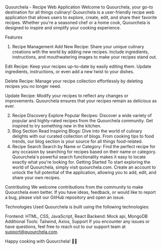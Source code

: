 Quourchela - Recipe Web Application
Welcome to Quourchela, your go-to destination for all things culinary! Quourchela is a user-friendly recipe web application that allows users to explore, create, edit, and share their favorite recipes. Whether you're a seasoned chef or a home cook, Quourchela is designed to inspire and simplify your cooking experience.

Features
1. Recipe Management
Add New Recipe: Share your unique culinary creations with the world by adding new recipes. Include ingredients, instructions, and mouthwatering images to make your recipes stand out.

Edit Recipe: Keep your recipes up-to-date by easily editing them. Update ingredients, instructions, or even add a new twist to your dishes.

Delete Recipe: Manage your recipe collection effortlessly by deleting recipes you no longer need.

Update Recipe: Modify your recipes to reflect any changes or improvements. Quourchela ensures that your recipes remain as delicious as ever.

2. Recipe Discovery
Explore Popular Recipes: Discover a wide variety of popular and highly-rated recipes from the Quourchela community. Get inspired to try something new in the kitchen.
3. Blog Section
Read Inspiring Blogs: Dive into the world of culinary delights with our curated collection of blogs. From cooking tips to food trends, our blog section is your source for all things food-related.
4. Recipe Search
Search by Name or Category: Find the perfect recipe for any occasion by searching for recipes based on their name or category. Quourchela's powerful search functionality makes it easy to locate exactly what you're looking for.
Getting Started
To start exploring the world of Quourchela, simply visit quourchela.com. Create an account to unlock the full potential of the application, allowing you to add, edit, and share your own recipes.

Contributing
We welcome contributions from the community to make Quourchela even better. If you have ideas, feedback, or would like to report a bug, please visit our GitHub repository and open an issue.

Technologies Used
Quourchela is built using the following technologies:

Frontend: HTML, CSS, JavaScript, React
Backend: Mock api, MongoDB
Additional Tools: Tailwind, Axios, 
Support
If you encounter any issues or have questions, feel free to reach out to our support team at support@quourchela.com.

Happy cooking with Quourchela! 🍳🥂
